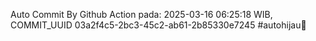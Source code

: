 Auto Commit By Github Action pada: 2025-03-16 06:25:18 WIB, COMMIT_UUID 03a2f4c5-2bc3-45c2-ab61-2b85330e7245 #autohijau🗿
